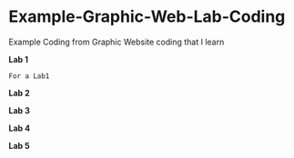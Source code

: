 # Example-Graphic-Web-Lab-Coding
Example Coding from Graphic Website coding that I learn

**Lab 1**
```
For a Lab1
```

**Lab 2**

**Lab 3**

**Lab 4**

**Lab 5**
